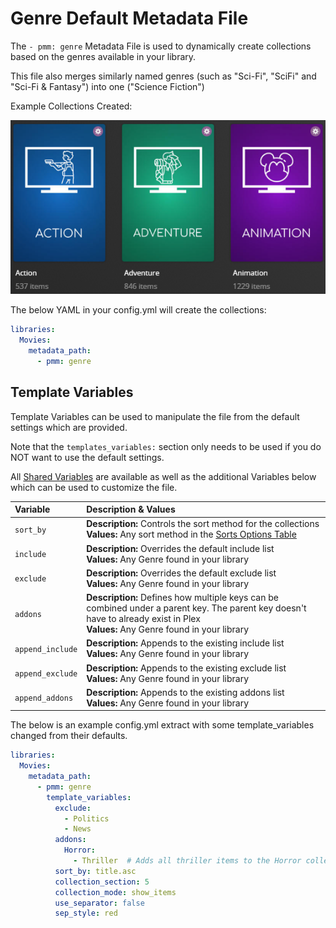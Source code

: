 # Genre Default Metadata File

The `- pmm: genre` Metadata File is used to dynamically create collections based on the genres available in your library.

This file also merges similarly named genres (such as "Sci-Fi", "SciFi" and "Sci-Fi & Fantasy") into one ("Science Fiction")

Example Collections Created:

![](../images/genre.png)

The below YAML in your config.yml will create the collections:
```yaml
libraries:
  Movies:
    metadata_path:
      - pmm: genre
```


## Template Variables
Template Variables can be used to manipulate the file from the default settings which are provided. 

Note that the `templates_variables:` section only needs to be used if you do NOT want to use the default settings.

All [Shared Variables](../variables) are available as well as the additional Variables below which can be used to customize the file.

| Variable         | Description & Values                                                                                                                                                                |
|:-----------------|:------------------------------------------------------------------------------------------------------------------------------------------------------------------------------------|
| `sort_by`        | **Description:** Controls the sort method for the collections<br>**Values:** Any sort method in the [Sorts Options Table](#sort-options)                                            |
| `include`        | **Description:** Overrides the default include list<br>**Values:** Any Genre found in your library                                                                                  |
| `exclude`        | **Description:** Overrides the default exclude list<br>**Values:** Any Genre found in your library                                                                                  |
| `addons`         | **Description:** Defines how multiple keys can be combined under a parent key. The parent key doesn't have to already exist in Plex<br>**Values:** Any Genre found in your library  |
| `append_include` | **Description:** Appends to the existing include list<br>**Values:** Any Genre found in your library                                                                                |
| `append_exclude` | **Description:** Appends to the existing exclude list<br>**Values:** Any Genre found in your library                                                                                |
| `append_addons`  | **Description:** Appends to the existing addons list<br>**Values:** Any Genre found in your library                                                                                 |

The below is an example config.yml extract with some template_variables changed  from their defaults.

```yaml
libraries:
  Movies:
    metadata_path:
      - pmm: genre
        template_variables:
          exclude:
            - Politics
            - News
          addons:
            Horror:
              - Thriller  # Adds all thriller items to the Horror collection
          sort_by: title.asc
          collection_section: 5
          collection_mode: show_items
          use_separator: false
          sep_style: red
```